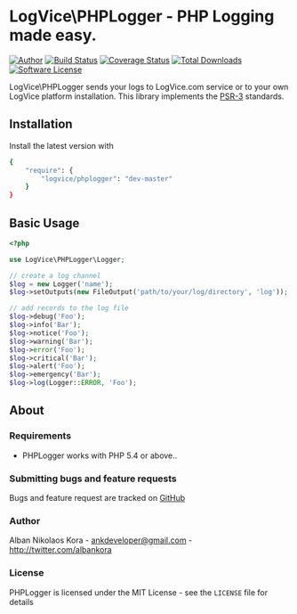 # LogVice\PHPLogger - PHP Logging made easy.

[![Author](http://img.shields.io/badge/author-@albankora-blue.svg?style=flat-square)](https://twitter.com/albankora)
[![Build Status](https://img.shields.io/travis/logvice/phplogger.svg)](https://travis-ci.org/logvice/phplogger)
[![Coverage Status](https://coveralls.io/repos/logvice/phplogger/badge.svg?branch=master&service=github)](https://coveralls.io/github/logvice/phplogger?branch=master)
[![Total Downloads](https://img.shields.io/packagist/dt/logvice/phplogger.svg?style=flat-square)](https://packagist.org/packages/logvice/phplogger)
[![Software License](https://img.shields.io/badge/license-MIT-brightgreen.svg?style=flat-square)](LICENSE)

LogVice\PHPLogger sends your logs to LogVice.com service or to your own LogVice platform installation. This library implements the [PSR-3](https://github.com/php-fig/fig-standards/blob/master/accepted/PSR-3-logger-interface.md) standards.

## Installation

Install the latest version with

```bash
{
    "require": {
        "logvice/phplogger": "dev-master"
    }
}
```

## Basic Usage

```php
<?php

use LogVice\PHPLogger\Logger;

// create a log channel
$log = new Logger('name');
$log->setOutputs(new FileOutput('path/to/your/log/directory', 'log'));

// add records to the log file
$log->debug('Foo');
$log->info('Bar');
$log->notice('Foo');
$log->warning('Bar');
$log->error('Foo');
$log->critical('Bar');
$log->alert('Foo');
$log->emergency('Bar');
$log->log(Logger::ERROR, 'Foo');
```

## About

### Requirements

- PHPLogger works with PHP 5.4 or above..

### Submitting bugs and feature requests

Bugs and feature request are tracked on [GitHub](https://github.com/logvice/phplogger/issues)

### Author

Alban Nikolaos Kora - <ankdeveloper@gmail.com> - <http://twitter.com/albankora>

### License

PHPLogger is licensed under the MIT License - see the `LICENSE` file for details